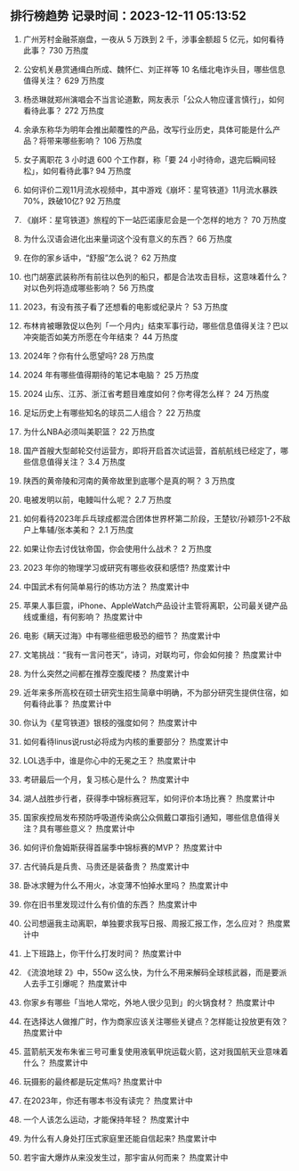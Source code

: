 
## 排行榜趋势 记录时间：2023-12-11 05:13:52
  
  1. 广州芳村金融茶崩盘，一夜从 5 万跌到 2 千，涉事金额超 5 亿元，如何看待此事？ 730 万热度
    
  2. 公安机关悬赏通缉白所成、魏怀仁、刘正祥等 10 名缅北电诈头目，哪些信息值得关注？ 629 万热度
    
  3. 杨丞琳就郑州演唱会不当言论道歉，网友表示「公众人物应谨言慎行」，如何看待此事？ 272 万热度
    
  4. 余承东称华为明年会推出颠覆性的产品，改写行业历史，具体可能是什么产品？将带来哪些影响？ 106 万热度
    
  5. 女子离职花 3 小时退 600 个工作群，称「要 24 小时待命，退完后瞬间轻松」，如何看待此事? 94 万热度
    
  6. 如何评价二观11月流水视频中，其中游戏《崩坏：星穹铁道》11月流水暴跌70%，跌破10亿? 92 万热度
    
  7. 《崩坏：星穹铁道》旅程的下一站匹诺康尼会是一个怎样的地方？ 70 万热度
    
  8. 为什么汉语会进化出来量词这个没有意义的东西？ 66 万热度
    
  9. 在你的家乡话中，“舒服”怎么说？ 62 万热度
    
  10. 也门胡塞武装称所有前往以色列的船只，都是合法攻击目标，这意味着什么？对以色列将造成哪些影响？ 56 万热度
    
  11. 2023，有没有孩子看了还想看的电影或纪录片？ 53 万热度
    
  12. 布林肯被曝敦促以色列「一个月内」结束军事行动，哪些信息值得关注？巴以冲突能否如美方所愿在今年结束？ 44 万热度
    
  13. 2024年？你有什么愿望吗? 28 万热度
    
  14. 2024 年有哪些值得期待的笔记本电脑？ 25 万热度
    
  15. 2024 山东、江苏、浙江省考题目难度如何？你考得怎么样？ 24 万热度
    
  16. 足坛历史上有哪些知名的球员二人组合？ 22 万热度
    
  17. 为什么NBA必须叫美职篮？ 22 万热度
    
  18. 国产首艘大型邮轮交付运营方，即将开启首次试运营，首航航线已经定了，哪些信息值得关注？ 3.4 万热度
    
  19. 陕西的黄帝陵和河南的黄帝故里到底哪个是真的啊？ 3 万热度
    
  20. 电被发明以前，电鳗叫什么呢？ 2.7 万热度
    
  21. 如何看待2023年乒乓球成都混合团体世界杯第二阶段，王楚钦/孙颖莎1-2不敌户上隼辅/张本美和？ 2.1 万热度
    
  22. 如果让你去讨伐钛帝国，你会使用什么战术？ 2 万热度
    
  23. 2023 年你的物理学习或研究有哪些收获和感悟? 热度累计中
    
  24. 中国武术有何简单易行的练功方法？ 热度累计中
    
  25. 苹果人事巨震，iPhone、AppleWatch产品设计主管将离职，公司最关键产品线或重组，有何影响？ 热度累计中
    
  26. 电影《瞒天过海》中有哪些细思极恐的细节？ 热度累计中
    
  27. 文笔挑战：“我有一言问苍天”，诗词，对联均可，你会如何接？ 热度累计中
    
  28. 为什么突然之间都在推荐空腹爬楼？ 热度累计中
    
  29. 近年来多所高校在硕士研究生招生简章中明确，不为部分研究生提供住宿，如何看待此事？ 热度累计中
    
  30. 你认为《星穹铁道》银枝的强度如何？ 热度累计中
    
  31. 如何看待linus说rust必将成为内核的重要部分？ 热度累计中
    
  32. LOL选手中，谁是你心中的无冕之王？ 热度累计中
    
  33. 考研最后一个月，复习核心是什么？ 热度累计中
    
  34. 湖人战胜步行者，获得季中锦标赛冠军，如何评价本场比赛？ 热度累计中
    
  35. 国家疾控局发布预防呼吸道传染病公众佩戴口罩指引通知，哪些信息值得关注？具有哪些意义？ 热度累计中
    
  36. 如何评价詹姆斯获得首届季中锦标赛的MVP？ 热度累计中
    
  37. 古代骑兵是兵贵、马贵还是装备贵？ 热度累计中
    
  38. 卧冰求鲤为什么不用火，冰变薄不怕掉水里吗？ 热度累计中
    
  39. 你在旧书里发现过什么有价值的东西？ 热度累计中
    
  40. 公司想逼我主动离职，单独要求我写日报、周报汇报工作，怎么应对？ 热度累计中
    
  41. 上下班路上，你干什么打发时间？ 热度累计中
    
  42. 《流浪地球 2》中，550w 这么快，为什么不用来解码全球核武器，而是要派人去手工引爆呢？ 热度累计中
    
  43. 你家乡有哪些「当地人常吃，外地人很少见到」的火锅食材？ 热度累计中
    
  44. 在选择达人做推广时，作为商家应该关注哪些关键点？怎样能让投放更有效？ 热度累计中
    
  45. 蓝箭航天发布朱雀三号可重复使用液氧甲烷运载火箭，这对我国航天业意味着什么？ 热度累计中
    
  46. 玩摄影的最终都是玩定焦吗? 热度累计中
    
  47. 在2023年，你还有哪本书没有读完？ 热度累计中
    
  48. 一个人该怎么运动，才能保持年轻？ 热度累计中
    
  49. 为什么有人身处打压式家庭里还能自信起来? 热度累计中
    
  50. 若宇宙大爆炸从来没发生过，那宇宙从何而来？ 热度累计中
    